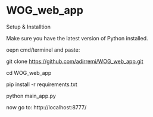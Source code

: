 # WOG_web_app

Setup & Installtion


Make sure you have the latest version of Python installed.

oepn cmd/terminel  and paste:


git clone https://github.com/adirremi/WOG_web_app.git


cd WOG_web_app


pip install -r requirements.txt


python main_app.py
  
  now go to:
  http://localhost:8777/
  
